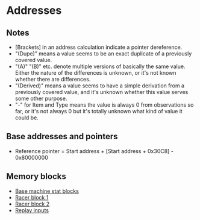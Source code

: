 # Addresses

## Notes

- \[Brackets\] in an address calculation indicate a pointer dereference.
- "(Dupe)" means a value seems to be an exact duplicate of a previously covered value.
- "(A)" "(B)" etc. denote multiple versions of basically the same value. Either the nature of the differences is unknown, or it's not known whether there are differences.
- "(Derived)" means a value seems to have a simple derivation from a previously covered value, and it's unknown whether this value serves some other purpose.
- "-" for Item and Type means the value is always 0 from observations so far, or it's not always 0 but it's totally unknown what kind of value it could be.

## Base addresses and pointers

- Reference pointer = Start address + \[Start address + 0x30C8\] - 0x80000000

## Memory blocks

- [Base machine stat blocks](base_machine_stat_blocks.md)
- [Racer block 1](racer_block_1.md)
- [Racer block 2](racer_block_2.md)
- [Replay inputs](replay_inputs.md)

